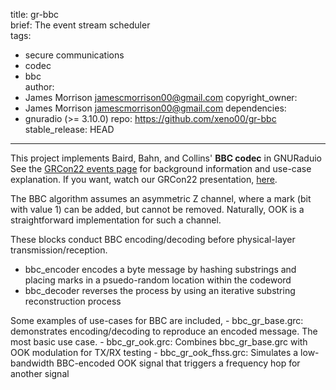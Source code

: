 title: gr-bbc  
brief: The event stream scheduler  
tags:  
  - secure communications  
  - codec  
  - bbc  
author:  
  - James Morrison <jamescmorrison00@gmail.com>
copyright_owner:  
  - James Morrison <jamescmorrison00@gmail.com>
dependencies:  
  - gnuradio (>= 3.10.0)
repo: https://github.com/xeno00/gr-bbc  
stable_release: HEAD  
---


This project implements Baird, Bahn, and Collins' **BBC codec** in GNURaduio
See the [GRCon22 events page](https://events.gnuradio.org/event/18/contributions/278/) for background information and use-case explanation.
If you want, watch our GRCon22 presentation, [here](https://youtu.be/I3QmZwdsavE&t=7h38m45s).

The BBC algorithm assumes an asymmetric Z channel, where a mark (bit with value 1) can be added, but cannot be removed. Naturally, OOK is a straightforward implementation for such a channel. 

These blocks conduct BBC encoding/decoding before physical-layer transmission/reception. 

* bbc_encoder encodes a byte message by hashing substrings and placing marks in a psuedo-random location within the codeword
* bbc_decoder reverses the process by using an iterative substring reconstruction process


Some examples of use-cases for BBC are included,
    - bbc_gr_base.grc:     demonstrates encoding/decoding to reproduce an encoded message.
                           The most basic use case.
    - bbc_gr_ook.grc:      Combines bbc_gr_base.grc with OOK modulation for TX/RX testing
    - bbc_gr_ook_fhss.grc: Simulates a low-bandwidth BBC-encoded OOK signal that triggers a 
                           frequency hop for another signal
